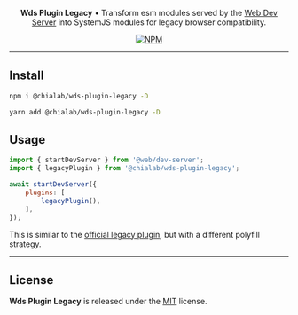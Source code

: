 <p align="center">
    <strong>Wds Plugin Legacy</strong> • Transform esm modules served by the <a href="https://modern-web.dev/docs/dev-server/overview/">Web Dev Server</a> into SystemJS modules for legacy browser compatibility.
</p>

<p align="center">
    <a href="https://www.npmjs.com/package/@chialab/wds-plugin-legacy"><img alt="NPM" src="https://img.shields.io/npm/v/@chialab/wds-plugin-legacy.svg?style=flat-square"></a>
</p>

---

## Install

```sh
npm i @chialab/wds-plugin-legacy -D
```

```sh
yarn add @chialab/wds-plugin-legacy -D
```

## Usage

```js
import { startDevServer } from '@web/dev-server';
import { legacyPlugin } from '@chialab/wds-plugin-legacy';

await startDevServer({
    plugins: [
        legacyPlugin(),
    ],
});
```

This is similar to the [official legacy plugin](https://www.npmjs.com/package/@web/dev-server-legacy), but with a different polyfill strategy.

---

## License

**Wds Plugin Legacy** is released under the [MIT](https://github.com/chialab/rna/blob/main/packages/wds-plugin-legacy/LICENSE) license.
